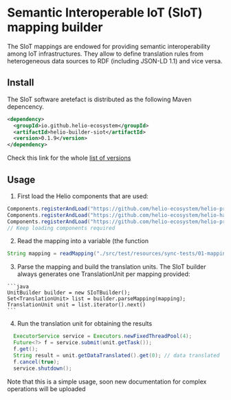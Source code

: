 # Semantic Interoperable IoT (SIoT) mapping builder

The SIoT mappings are endowed for providing semantic interoperability among IoT infrastructures. They allow to define translation rules from heterogeneous data sources to RDF (including JSON-LD 1.1) and vice versa.

## Install

The SIoT software aretefact is distributed as the following Maven depencency. 

````xml
<dependency>
  <groupId>io.github.helio-ecosystem</groupId>
  <artifactId>helio-builder-siot</artifactId>
  <version>0.1.9</version>
</dependency>
````
Check this link for the whole [list of versions](https://search.maven.org/artifact/io.github.helio-ecosystem/helio-builder-siot)

## Usage

  1. First load the Helio components that are used:
  ````java
  Components.registerAndLoad("https://github.com/helio-ecosystem/helio-provider-files/releases/download/v0.1.1/helio-provider-files-0.1.1.jar", "helio.providers.files.FileProvider", ComponentType.PROVIDER);
  Components.registerAndLoad("https://github.com/helio-ecosystem/helio-handler-jayway/releases/download/v0.1.1/helio-handler-jayway-0.1.1.jar", "handlers.JsonHandler", ComponentType.HANDLER);
  Components.registerAndLoad("https://github.com/helio-ecosystem/helio-providers-web/releases/download/v0.1.1/helio-providers-web-0.1.1.jar", "helio.providers.HttpProvider", ComponentType.PROVIDER);
  // Keep loading components required
  ````
  2. Read the mapping into a variable (the function 
  ````java
  String mapping = readMapping("./src/test/resources/sync-tests/01-mapping.ldmap");
  ````
  3. Parse the mapping and build the translation units. The SIoT builder always generates one TranslationUnit per mapping provided:
    
    ```java
    UnitBuilder builder = new SIoTBuilder();
    Set<TranslationUnit> list = builder.parseMapping(mapping);
    TranslationUnit unit = list.iterator().next()
    ```
  4. Run the translation unit for obtaining the results
  ````java
    ExecutorService service = Executors.newFixedThreadPool(4);
    Future<?> f = service.submit(unit.getTask());
    f.get();
    String result = unit.getDataTranslated().get(0); // data translated
    f.cancel(true);
	service.shutdown();
  ````
  
Note that this is a simple usage, soon new documentation for complex operations will be uploaded
